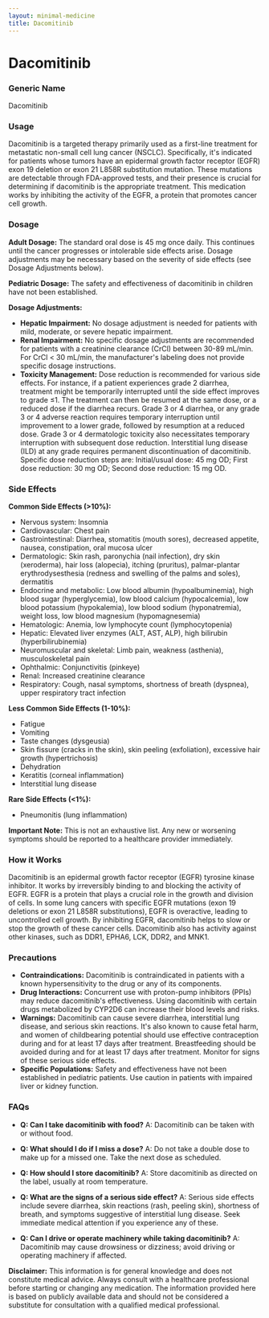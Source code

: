 ```yaml
---
layout: minimal-medicine
title: Dacomitinib
---
```


# Dacomitinib
### Generic Name
Dacomitinib

### Usage
Dacomitinib is a targeted therapy primarily used as a first-line treatment for metastatic non-small cell lung cancer (NSCLC).  Specifically, it's indicated for patients whose tumors have an epidermal growth factor receptor (EGFR) exon 19 deletion or exon 21 L858R substitution mutation.  These mutations are detectable through FDA-approved tests, and their presence is crucial for determining if dacomitinib is the appropriate treatment.  This medication works by inhibiting the activity of the EGFR, a protein that promotes cancer cell growth.


### Dosage

**Adult Dosage:** The standard oral dose is 45 mg once daily. This continues until the cancer progresses or intolerable side effects arise.  Dosage adjustments may be necessary based on the severity of side effects (see Dosage Adjustments below).

**Pediatric Dosage:** The safety and effectiveness of dacomitinib in children have not been established.

**Dosage Adjustments:**

* **Hepatic Impairment:** No dosage adjustment is needed for patients with mild, moderate, or severe hepatic impairment.
* **Renal Impairment:** No specific dosage adjustments are recommended for patients with a creatinine clearance (CrCl) between 30-89 mL/min.  For CrCl < 30 mL/min, the manufacturer's labeling does not provide specific dosage instructions.
* **Toxicity Management:**  Dose reduction is recommended for various side effects.  For instance, if a patient experiences grade 2 diarrhea, treatment might be temporarily interrupted until the side effect improves to grade ≤1.  The treatment can then be resumed at the same dose, or a reduced dose if the diarrhea recurs.  Grade 3 or 4 diarrhea, or any grade 3 or 4 adverse reaction requires temporary interruption until improvement to a lower grade, followed by resumption at a reduced dose.  Grade 3 or 4 dermatologic toxicity also necessitates temporary interruption with subsequent dose reduction.  Interstitial lung disease (ILD) at any grade requires permanent discontinuation of dacomitinib.  Specific dose reduction steps are: Initial/usual dose: 45 mg OD; First dose reduction: 30 mg OD; Second dose reduction: 15 mg OD.


### Side Effects

**Common Side Effects (>10%):**

* Nervous system: Insomnia
* Cardiovascular: Chest pain
* Gastrointestinal: Diarrhea, stomatitis (mouth sores), decreased appetite, nausea, constipation, oral mucosa ulcer
* Dermatologic: Skin rash, paronychia (nail infection), dry skin (xeroderma), hair loss (alopecia), itching (pruritus), palmar-plantar erythrodysesthesia (redness and swelling of the palms and soles), dermatitis
* Endocrine and metabolic: Low blood albumin (hypoalbuminemia), high blood sugar (hyperglycemia), low blood calcium (hypocalcemia), low blood potassium (hypokalemia), low blood sodium (hyponatremia), weight loss, low blood magnesium (hypomagnesemia)
* Hematologic: Anemia, low lymphocyte count (lymphocytopenia)
* Hepatic: Elevated liver enzymes (ALT, AST, ALP), high bilirubin (hyperbilirubinemia)
* Neuromuscular and skeletal: Limb pain, weakness (asthenia), musculoskeletal pain
* Ophthalmic: Conjunctivitis (pinkeye)
* Renal: Increased creatinine clearance
* Respiratory: Cough, nasal symptoms, shortness of breath (dyspnea), upper respiratory tract infection

**Less Common Side Effects (1-10%):**

* Fatigue
* Vomiting
* Taste changes (dysgeusia)
* Skin fissure (cracks in the skin), skin peeling (exfoliation), excessive hair growth (hypertrichosis)
* Dehydration
* Keratitis (corneal inflammation)
* Interstitial lung disease

**Rare Side Effects (<1%):**

* Pneumonitis (lung inflammation)


**Important Note:**  This is not an exhaustive list.  Any new or worsening symptoms should be reported to a healthcare provider immediately.


### How it Works

Dacomitinib is an epidermal growth factor receptor (EGFR) tyrosine kinase inhibitor.  It works by irreversibly binding to and blocking the activity of EGFR.  EGFR is a protein that plays a crucial role in the growth and division of cells.  In some lung cancers with specific EGFR mutations (exon 19 deletions or exon 21 L858R substitutions), EGFR is overactive, leading to uncontrolled cell growth.  By inhibiting EGFR, dacomitinib helps to slow or stop the growth of these cancer cells.  Dacomitinib also has activity against other kinases, such as DDR1, EPHA6, LCK, DDR2, and MNK1.

### Precautions

* **Contraindications:** Dacomitinib is contraindicated in patients with a known hypersensitivity to the drug or any of its components.
* **Drug Interactions:** Concurrent use with proton-pump inhibitors (PPIs) may reduce dacomitinib's effectiveness. Using dacomitinib with certain drugs metabolized by CYP2D6 can increase their blood levels and risks.
* **Warnings:** Dacomitinib can cause severe diarrhea, interstitial lung disease, and serious skin reactions.  It's also known to cause fetal harm, and women of childbearing potential should use effective contraception during and for at least 17 days after treatment.  Breastfeeding should be avoided during and for at least 17 days after treatment. Monitor for signs of these serious side effects.
* **Specific Populations:**  Safety and effectiveness have not been established in pediatric patients.  Use caution in patients with impaired liver or kidney function.

### FAQs

* **Q: Can I take dacomitinib with food?** A: Dacomitinib can be taken with or without food.

* **Q: What should I do if I miss a dose?** A: Do not take a double dose to make up for a missed one.  Take the next dose as scheduled.

* **Q: How should I store dacomitinib?** A: Store dacomitinib as directed on the label, usually at room temperature.

* **Q: What are the signs of a serious side effect?** A: Serious side effects include severe diarrhea, skin reactions (rash, peeling skin), shortness of breath, and symptoms suggestive of interstitial lung disease.  Seek immediate medical attention if you experience any of these.

* **Q: Can I drive or operate machinery while taking dacomitinib?** A: Dacomitinib may cause drowsiness or dizziness;  avoid driving or operating machinery if affected.


**Disclaimer:** This information is for general knowledge and does not constitute medical advice. Always consult with a healthcare professional before starting or changing any medication.  The information provided here is based on publicly available data and should not be considered a substitute for consultation with a qualified medical professional.
